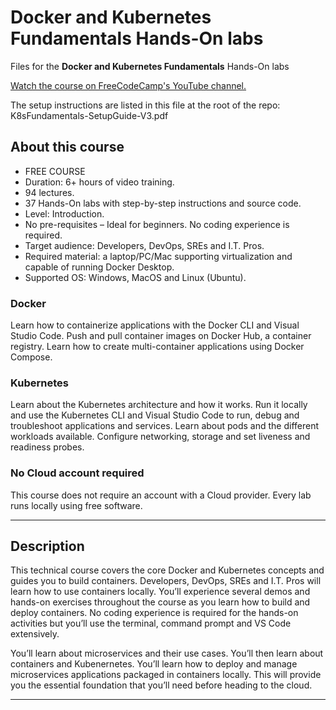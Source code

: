 # Docker and Kubernetes Fundamentals Hands-On labs

Files for the **Docker and Kubernetes Fundamentals** Hands-On labs

[Watch the course on FreeCodeCamp's YouTube channel.](https://www.youtube.com/watch?v=kTp5xUtcalw "Watch the course")

The setup instructions are listed in this file at the root of the repo: K8sFundamentals-SetupGuide-V3.pdf

## About this course

- FREE COURSE
- Duration: 6+ hours of video training.
- 94 lectures.
- 37 Hands-On labs with step-by-step instructions and source code.
- Level: Introduction.
- No pre-requisites – Ideal for beginners. No coding experience is required.
- Target audience: Developers, DevOps, SREs and I.T. Pros.
- Required material: a laptop/PC/Mac supporting virtualization and capable of running Docker Desktop.
- Supported OS: Windows, MacOS and Linux (Ubuntu).

### Docker

Learn how to containerize applications with the Docker CLI and Visual Studio Code. Push and pull container images on Docker Hub, a container registry. Learn how to create multi-container applications using Docker Compose.​

### Kubernetes

Learn about the Kubernetes architecture and how it works. Run it locally and use the Kubernetes CLI and Visual Studio Code to run, debug and troubleshoot applications and services. Learn about pods and the different workloads available. Configure networking, storage and set liveness and readiness probes.

### No Cloud account required

This course does not require an account with a Cloud provider. Every lab runs locally using free software.

---

## Description

This technical course covers the core Docker and Kubernetes concepts and guides you to build containers. Developers, DevOps, SREs and I.T. Pros will learn how to use containers locally. You’ll experience several demos and hands-on exercises throughout the course as you learn how to build and deploy containers. No coding experience is required for the hands-on activities but you’ll use the terminal, command prompt and VS Code extensively.

You’ll learn about microservices and their use cases. You’ll then learn about containers and Kubenernetes. You’ll learn how to deploy and manage microservices applications packaged in containers locally. This will provide you the essential foundation that you’ll need before heading to the cloud.

---

